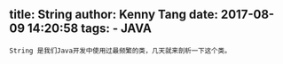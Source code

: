 title: String
author: Kenny Tang
date: 2017-08-09 14:20:58
tags:
	- JAVA
---

	String 是我们Java开发中使用过最频繁的类，几天就来剖析一下这个类。

